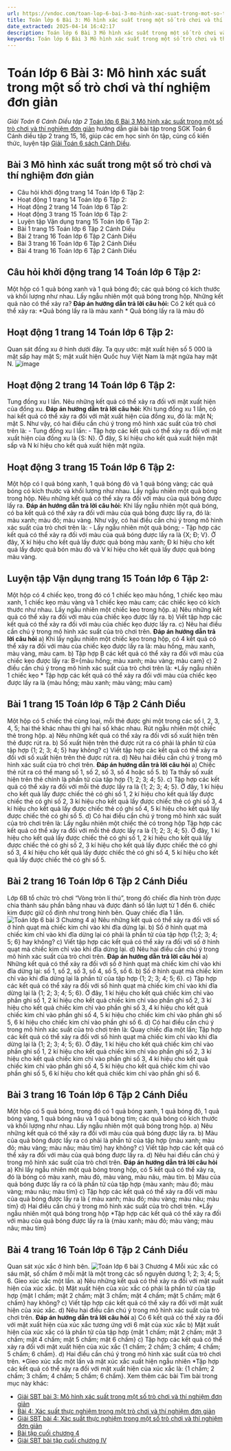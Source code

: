 ```yaml
---
url: https://vndoc.com/toan-lop-6-bai-3-mo-hinh-xac-suat-trong-mot-so-tro-choi-va-thi-nghiem-don-gian-248785
title: Toán lớp 6 Bài 3: Mô hình xác suất trong một số trò chơi và thí nghiệm đơn giản - Giải Toán 6 Cánh Diều tập 2 - VnDoc.com
date_extracted: 2025-04-14 16:42:17
description: Toán lớp 6 Bài 3 Mô hình xác suất trong một số trò chơi và thí nghiệm đơn giản gồm lời giải chi tiết cho từng bài tập cho các em học sinh tham khảo luyện Giải Toán 6 Cánh Diều tập 2.
keywords: Toán lớp 6 Bài 3 Mô hình xác suất trong một số trò chơi và thí nghiệm đơn giản cánh diều,Mô hình xác suất trong một số trò chơi và thí nghiệm đơn giản,Toán lớp 6 bài 3 Mô hình xác suất trong một số trò chơi và thí nghiệm đơn giản,toán 6,toán lớp 6,giải toán lớp 6,giải toán 6,toán lớp 6 cánh diều,toán 6 cánh diều,giải toán 6 tập 1 cánh diều,giải toán lớp 6 cánh diều,Mô hình xác suất trong một số trò chơi và thí nghiệm đơn giản cánh diều
---
```


# Toán lớp 6 Bài 3: Mô hình xác suất trong một số trò chơi và thí nghiệm đơn giản
 _Giải Toán 6 Cánh Diều tập 2_
[Toán lớp 6 Bài 3 Mô hình xác suất trong một số trò chơi và thí nghiệm đơn giản](<https://vndoc.com/toan-lop-6-bai-3-mo-hinh-xac-suat-trong-mot-so-tro-choi-va-thi-nghiem-don-gian-248785>) hướng dẫn giải bài tập trong SGK Toán 6 Cánh diều tập 2 trang 15, 16, giúp các em học sinh ôn tập, củng cố kiến thức, luyện tập [Giải Toán 6 sách Cánh Diều](<https://vndoc.com/toan-lop-6-sach-canh-dieu>).
## **Bài 3 Mô hình xác suất trong một số trò chơi và thí nghiệm đơn giản**
  * Câu hỏi khởi động trang 14 Toán lớp 6 Tập 2:
  * Hoạt động 1 trang 14 Toán lớp 6 Tập 2:
  * Hoạt động 2 trang 14 Toán lớp 6 Tập 2:
  * Hoạt động 3 trang 15 Toán lớp 6 Tập 2:
  * Luyện tập Vận dụng trang 15 Toán lớp 6 Tập 2:
  * Bài 1 trang 15 Toán lớp 6 Tập 2 Cánh Diều
  * Bài 2 trang 16 Toán lớp 6 Tập 2 Cánh Diều
  * Bài 3 trang 16 Toán lớp 6 Tập 2 Cánh Diều
  * Bài 4 trang 16 Toán lớp 6 Tập 2 Cánh Diều

## **Câu hỏi khởi động trang 14 Toán lớp 6 Tập 2:**
Một hộp có 1 quả bóng xanh và 1 quả bóng đỏ; các quả bóng có kích thước và khối lượng như nhau. Lấy ngẫu nhiên một quả bóng trong hộp.
Những kết quả nào có thể xảy ra?
**Đáp án hướng dẫn trả lời câu hỏi:**
Có 2 kết quả có thể xảy ra:
\*Quả bóng lấy ra là màu xanh
\* Quả bóng lấy ra là màu đỏ
## **Hoạt động 1 trang 14 Toán lớp 6 Tập 2:**
Quan sát đồng xu ở hình dưới đây. Ta quy ước: mặt xuất hiện số 5 000 là mặt sấp hay mặt S; mặt xuất hiện Quốc huy Việt Nam là mặt ngửa hay mặt N.
![image](https://i.vdoc.vn/data/image/2024/01/11/1-1646882219.png)
## **Hoạt động 2 trang 14 Toán lớp 6 Tập 2:**
Tung đồng xu l lần. Nêu những kết quả có thể xảy ra đối với mặt xuất hiện của đồng xu.
**Đáp án hướng dẫn trả lời câu hỏi:**
Khi tung đồng xu 1 lần, có hai kết quả có thể xảy ra đối với mặt xuất hiện của đồng xu, đó là: mặt N; mặt S.
Như vậy, có hai điều cần chú ý trong mô hình xác suất của trò chơi trên là:
\- Tung đồng xu l lần:
\- Tập hợp các kết quả có thể xảy ra đối với mặt xuất hiện của đồng xu là \{S: N\}. Ở đây, S kí hiệu cho kết quả xuất hiện mặt sấp và N kí hiệu cho kết quả xuất hiện mặt ngửa.
## **Hoạt động 3 trang 15 Toán lớp 6 Tập 2:**
Một hộp có l quả bóng xanh, 1 quả bóng đỏ và 1 quả bóng vàng; các quả bóng có kích thước và khối lượng như nhau. Lấy ngẫu nhiên một quả bóng trong hộp. Nêu những kết quả có thể xảy ra đối với màu của quả bóng được lấy ra.
**Đáp án hướng dẫn trả lời câu hỏi:**
Khi lấy ngẫu nhiên một quả bóng, có ba kết quả có thể xảy ra đối với màu của quả bóng được lấy ra, đó là: màu xanh; màu đỏ; màu vàng.
Như vậy, có hai điều cần chú ý trong mô hình xác suất của trò chơi trên là:
\- Lấy ngẫu nhiên một quả bóng;
\- Tập hợp các kết quả có thể xảy ra đối với màu của quả bóng được lấy ra là \{X; Ð; V\}. Ở đây, X kí hiệu cho kết quả lấy được quả bóng màu xanh; Đ kí hiệu cho kết quả lấy được quả bón màu đỏ và V kí hiệu cho kết quả lấy được quả bóng màu vàng.
## **Luyện tập Vận dụng trang 15 Toán lớp 6 Tập 2:**
Một hộp có 4 chiếc kẹo, trong đó có 1 chiếc kẹo màu hồng, 1 chiếc kẹo màu xanh, 1 chiếc kẹo màu vàng và 1 chiếc kẹo màu cam; các chiếc kẹo có kích thước như nhau. Lấy ngẫu nhiên một chiếc kẹo trong hộp.
a\) Nêu những kết quả có thể xảy ra đối với màu của chiếc kẹo được lấy ra.
b\) Viết tập hợp các kết quả có thể xảy ra đối với màu của chiếc kẹo được lấy ra.
c\) Nêu hai điều cần chú ý trong mô hình xác suất của trò chơi trên.
**Đáp án hướng dẫn trả lời câu hỏi**
a\) Khi lấy ngẫu nhiên một chiếc kẹo trong hộp, có 4 kết quả có thể xảy ra đối với màu của chiếc kẹo được lấy ra là: màu hồng, màu xanh, màu vàng, màu cam.
b\) Tập hợp B các kết quả có thể xảy ra đối với màu của chiếc kẹo được lấy ra:
B=\{màu hồng; màu xanh; màu vàng; màu cam\}
c\) 2 điều cần chú ý trong mô hình xác suất của trò chơi trên là:
\*Lấy ngẫu nhiên 1 chiếc kẹo
\* Tập hợp các kết quả có thể xảy ra đối với màu của chiếc kẹo được lấy ra là \{màu hồng; màu xanh; màu vàng; màu cam\}
## **Bài 1 trang 15 Toán lớp 6 Tập 2 Cánh Diều**
Một hộp có 5 chiếc thẻ cùng loại, mỗi thẻ được ghi một trong các số l, 2, 3, 4, 5; hai thẻ khác nhau thì ghi hai số khác nhau.
Rút ngẫu nhiên một chiếc thẻ trong hộp.
a\) Nêu những kết quả có thể xảy ra đối với số xuất hiện trên thẻ được rút ra.
b\) Số xuất hiện trên thẻ được rút ra có phải là phần tử của tập hợp \{1; 2; 3; 4; 5\} hay không?
c\) Viết tập hợp các kết quả có thể xảy ra đối với số xuất hiện trên thẻ được rút ra.
d\) Nêu hai điều cần chú ý trong mô hình xác suất của trò chơi trên.
**Đáp án hướng dẫn trả lời câu hỏi**
a\) Chiếc thẻ rút ra có thể mang số 1, số 2, số 3, số 4 hoặc số 5.
b\) Ta thấy số xuất hiện trên thẻ chính là phần tử của tập hợp \{1; 2; 3; 4; 5\}.
c\) Tập hợp các kết quả có thể xảy ra đối với mỗi thẻ được lấy ra là \{1; 2; 3; 4; 5\}. Ở đây, 1 kí hiệu cho kết quả lấy được chiếc thẻ có ghi số 1, 2 kí hiệu cho kết quả lấy được chiếc thẻ có ghi số 2, 3 kí hiệu cho kết quả lấy được chiếc thẻ có ghi số 3, 4 kí hiệu cho kết quả lấy được chiếc thẻ có ghi số 4, 5 kí hiệu cho kết quả lấy được chiếc thẻ có ghi số 5.
d\) Có hai điều cần chú ý trong mô hình xác suất của trò chơi trên là:
Lấy ngẫu nhiên một chiếc thẻ có trong hộp
Tập hợp các kết quả có thể xảy ra đối với mỗi thẻ được lấy ra là \{1; 2; 3; 4; 5\}. Ở đây, 1 kí hiệu cho kết quả lấy được chiếc thẻ có ghi số 1, 2 kí hiệu cho kết quả lấy được chiếc thẻ có ghi số 2, 3 kí hiệu cho kết quả lấy được chiếc thẻ có ghi số 3, 4 kí hiệu cho kết quả lấy được chiếc thẻ có ghi số 4, 5 kí hiệu cho kết quả lấy được chiếc thẻ có ghi số 5.
## **Bài 2 trang 16 Toán lớp 6 Tập 2 Cánh Diều**
Lớp 6B tổ chức trò chơi “Vòng tròn lí thú”, trong đó chiếc đĩa hình tròn được chia thành sáu phần bằng nhau và được đánh số lần lượt từ 1 đến 6. chiếc kim được giữ cố định như trong hình bên. Quay chiếc đĩa 1 lần.
![Toán lớp 6 bài 3 Chương 4](https://i.vdoc.vn/data/image/2021/11/21/toan-lop-6-bai-3-mo-hinh-xac-suat-trong-mot-so-tro-choi-va-thi-nghiem-don-gian-a.jpg)
a\) Nêu những kết quả có thể xảy ra đối với số ở hình quạt mà chiếc kim chỉ vào khi đĩa dừng lại.
b\) Số ở hình quạt mà chiếc kim chỉ vào khi đĩa dừng lại có phải là phần tử của tập hợp \{1;2; 3; 4; 5; 6\} hay không?
c\) Viết tập hợp các kết quả có thể xảy ra đối với số ở hình quạt mà chiếc kim chỉ vào khi đĩa dừng lại.
d\) Nêu hai điều cần chú ý trong mô hình xác suất của trò chơi trên.
**Đáp án hướng dẫn trả lời câu hỏi**
a\) Những kết quả có thể xảy ra đối với số ở hình quạt mà chiếc kim chỉ vào khi đĩa dừng lại: số 1, số 2, số 3, số 4, số 5, số 6.
b\) Số ở hình quạt mà chiếc kim chỉ vào khi đĩa dừng lại là phần tử của tập hợp \{1; 2; 3; 4; 5; 6\}.
c\) Tập hợp các kết quả có thể xảy ra đối với số hình quạt mà chiếc kim chỉ vào khi đĩa dừng lại là \{1; 2; 3; 4; 5; 6\}. Ở đây, 1 kí hiệu cho kết quả chiếc kim chỉ vào phần ghi số 1, 2 kí hiệu cho kết quả chiếc kim chỉ vào phần ghi số 2, 3 kí hiệu cho kết quả chiếc kim chỉ vào phần ghi số 3, 4 kí hiệu cho kết quả chiếc kim chỉ vào phần ghi số 4, 5 kí hiệu cho chiếc kim chỉ vào phần ghi số 5, 6 kí hiệu cho chiếc kim chỉ vào phần ghi số 6.
d\) Có hai điều cần chú ý trong mô hình xác suất của trò chơi trên là:
Quay chiếc đĩa một lần;
Tập hợp các kết quả có thể xảy ra đối với số hình quạt mà chiếc kim chỉ vào khi đĩa dừng lại là \{1; 2; 3; 4; 5; 6\}. Ở đây, 1 kí hiệu cho kết quả chiếc kim chỉ vào phần ghi số 1, 2 kí hiệu cho kết quả chiếc kim chỉ vào phần ghi số 2, 3 kí hiệu cho kết quả chiếc kim chỉ vào phần ghi số 3, 4 kí hiệu cho kết quả chiếc kim chỉ vào phần ghi số 4, 5 kí hiệu cho kết quả chiếc kim chỉ vào phần ghi số 5, 6 kí hiệu cho kết quả chiếc kim chỉ vào phần ghi số 6.
## **Bài 3 trang 16 Toán lớp 6 Tập 2 Cánh Diều**
Một hộp có 5 quả bóng, trong đó có 1 quả bóng xanh, 1 quả bóng đỏ, 1 quả bóng vàng, 1 quả bóng nâu và 1 quả bóng tím; các quả bóng có kích thước và khối lượng như nhau. Lấy ngẫu nhiên một quả bóng trong hộp.
a\) Nêu những kết quả có thể xảy ra đối với màu của quả bóng được lấy ra.
b\) Màu của quả bóng được lấy ra có phải là phần tử của tập hợp \{màu xanh; màu đỏ; màu vàng; màu nâu; màu tím\} hay không?
c\) Viết tập hợp các kết quả có thể xảy ra đối với màu của quả bóng được lấy ra.
d\) Nêu hai điều cần chú ý trong mô hình xác suất của trò chơi trên.
**Đáp án hướng dẫn trả lời câu hỏi**
a\) Khi lấy ngẫu nhiên một quả bóng trong hộp, có 5 kết quả có thể xảy ra, đó là bóng có màu xanh, màu đỏ, màu vàng, màu nâu, màu tím.
b\) Màu của quả bóng được lấy ra có là phần tử của tập hợp \{màu xanh; màu đỏ; màu vàng; màu nâu; màu tím\}
c\) Tập hợp các kết quả có thể xảy ra đối với màu của quả bóng được lấy ra là \{ màu xanh; màu đỏ; màu vàng; màu nâu; màu tím\}
d\) Hai điều cần chú ý trong mô hình xác suất của trò chơi trên.
\*Lấy ngẫu nhiên một quả bóng trong hộp
\*Tập hợp các kết quả có thể xảy ra đối với màu của quả bóng được lấy ra là \{màu xanh; màu đỏ; màu vàng; màu nâu; màu tím\}
## Bài 4 trang 16 Toán lớp 6 Tập 2 Cánh Diều
Quan sát xúc xắc ở hình bên.
![Toán lớp 6 bài 3 Chương 4](https://i.vdoc.vn/data/image/2021/11/21/toan-lop-6-bai-3-mo-hinh-xac-suat-trong-mot-so-tro-choi-va-thi-nghiem-don-gian-b.jpg)
Mỗi xúc xắc có sáu mặt, số chấm ở mỗi mặt là một trong các số nguyên dương 1; 2; 3; 4; 5; 6.
Gieo xúc xắc một lần.
a\) Nêu những kết quả có thể xảy ra đối với mặt xuất hiện của xúc xắc.
b\) Mặt xuất hiện của xúc xắc có phải là phần tử của tập hợp \{mặt I chấm; mặt 2 chấm; mặt 3 chấm; mặt 4 chấm; mặt 5 chấm; mặt 6 chấm\} hay không?
c\) Viết tập hợp các kết quả có thể xảy ra đối với mặt xuất hiện của xúc xắc.
d\) Nêu hai điều cần chú ý trong mô hình xác suất của trò chơi trên.
**Đáp án hướng dẫn trả lời câu hỏi**
a\) Có 6 kết quả có thể xảy ra đối với mặt xuất hiện của xúc xắc tương ứng với 6 mặt của xúc xắc
b\) Mặt xuất hiện của xúc xắc có là phần tử của tập hợp \{mặt 1 chấm; mặt 2 chấm; mặt 3 chấm; mặt 4 chấm; mặt 5 chấm; mặt 6 chấm\}
c\) Tập hợp các kết quả có thể xảy ra đối với mặt xuất hiện của xúc xắc \{1 chấm; 2 chấm; 3 chấm; 4 chấm; 5 chấm; 6 chấm\}.
d\) Hai điều cần chú ý trong mô hình xác suất của trò chơi trên.
\*Gieo xúc xắc một lần và mặt xúc xắc xuất hiện ngẫu nhiên
\*Tập hợp các kết quả có thể xảy ra đối với mặt xuất hiện của xúc xắc là: \{1 chấm; 2 chấm; 3 chấm; 4 chấm; 5 chấm; 6 chấm\}.
Xem thêm các bài Tìm bài trong mục này khác:
  * [Giải SBT bài 3: Mô hình xác suất trong một số trò chơi và thí nghiệm đơn giản](</giai-sbt-toan-6-canh-dieu-bai-3-301805>)
  * [Bài 4: Xác suất thực nghiệm trong một trò chơi và thí nghiệm đơn giản](</toan-lop-6-bai-4-xac-suat-thuc-nghiem-trong-mot-tro-choi-va-thi-nghiem-don-gian-249073>)
  * [Giải SBT bài 4: Xác suất thực nghiệm trong một số trò chơi và thí nghiệm đơn giản](</giai-sbt-toan-6-canh-dieu-bai-4-301810>)
  * [Bài tập cuối chương 4](</toan-lop-6-bai-tap-cuoi-chuong-4-canh-dieu-249075>)
  * [Giải SBT bài tập cuối chương IV](</giai-sbt-toan-6-canh-dieu-bai-tap-cuoi-chuong-iv-301817>)

